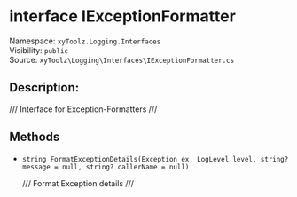 # interface IExceptionFormatter

Namespace: `xyToolz.Logging.Interfaces`  
Visibility: `public`  
Source: `xyToolz\Logging\Interfaces\IExceptionFormatter.cs`

## Description:

/// Interface for Exception-Formatters
    ///

## Methods

- `string FormatExceptionDetails(Exception ex, LogLevel level, string? message = null, string? callerName = null)`
  
  /// Format Exception details
        ///


